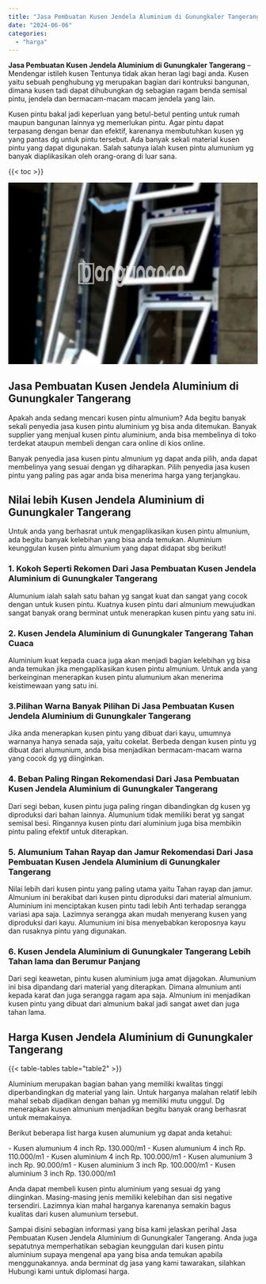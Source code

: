 ```yaml
---
title: "Jasa Pembuatan Kusen Jendela Aluminium di Gunungkaler Tangerang"
date: "2024-06-06"
categories: 
  - "harga"
---
```


**Jasa Pembuatan Kusen Jendela Aluminium di Gunungkaler Tangerang** – Mendengar istileh kusen Tentunya tidak akan heran lagi bagi anda. Kusen yaitu sebuah penghubung yg merupakan bagian dari kontruksi bangunan, dimana kusen tadi dapat dihubungkan dg sebagian ragam benda semisal pintu, jendela dan bermacam-macam macam jendela yang lain.

Kusen pintu bakal jadi keperluan yang betul-betul penting untuk rumah maupun bangunan lainnya yg memerlukan pintu. Agar pintu dapat terpasang dengan benar dan efektif, karenanya membutuhkan kusen yg yang pantas dg untuk pintu tersebut. Ada banyak sekali material kusen pintu yang dapat digunakan. Salah satunya ialah kusen pintu alumunium yg banyak diaplikasikan oleh orang-orang di luar sana.

{{< toc >}}

![Jasa Pembuatan Kusen Jendela Aluminium di Gunungkaler Tangerang](/images/harga-kusen-jendela-alumunium-28.png)

## Jasa Pembuatan Kusen Jendela Aluminium di Gunungkaler Tangerang

Apakah anda sedang mencari kusen pintu almunium? Ada begitu banyak sekali penyedia jasa kusen pintu aluminium yg bisa anda ditemukan. Banyak supplier yang menjual kusen pintu aluminium, anda bisa membelinya di toko terdekat ataupun membeli dengan cara online di kios online.

Banyak penyedia jasa kusen pintu almunium yg dapat anda pilih, anda dapat membelinya yang sesuai dengan yg diharapkan. Pilih penyedia jasa kusen pintu yang paling pas agar anda bisa menerima harga yang terjangkau.

## Nilai lebih Kusen Jendela Aluminium di Gunungkaler Tangerang

Untuk anda yang berhasrat untuk mengaplikasikan kusen pintu almunium, ada begitu banyak kelebihan yang bisa anda temukan. Aluminium keunggulan kusen pintu almunium yang dapat didapat sbg berikut!

### 1\. Kokoh Seperti Rekomen Dari Jasa Pembuatan Kusen Jendela Aluminium di Gunungkaler Tangerang

Alumunium ialah salah satu bahan yg sangat kuat dan sangat yang cocok dengan untuk kusen pintu. Kuatnya kusen pintu dari almunium mewujudkan sangat banyak orang berminat untuk menerapkan kusen pintu yang satu ini.

### 2\. Kusen Jendela Aluminium di Gunungkaler Tangerang Tahan Cuaca

Aluminium kuat kepada cuaca juga akan menjadi bagian kelebihan yg bisa anda temukan jika mengaplikasikan kusen pintu almunium. Untuk anda yang berkeinginan menerapkan kusen pintu alumunium akan menerima keistimewaan yang satu ini.

### 3.Pilihan Warna Banyak Pilihan Di Jasa Pembuatan Kusen Jendela Aluminium di Gunungkaler Tangerang

Jika anda menerapkan kusen pintu yang dibuat dari kayu, umumnya warnanya hanya senada saja, yaitu cokelat. Berbeda dengan kusen pintu yg dibuat dari alumunium, anda bisa menjadikan bermacam-macam warna yang cocok dg yg diinginkan.

### 4\. Beban Paling Ringan Rekomendasi Dari Jasa Pembuatan Kusen Jendela Aluminium di Gunungkaler Tangerang

Dari segi beban, kusen pintu juga paling ringan dibandingkan dg kusen yg diproduksi dari bahan lainnya. Alumunium tidak memiliki berat yg sangat semisal besi. Ringannya kusen pintu dari aluminium juga bisa membikin pintu paling efektif untuk diterapkan.

### 5\. Alumunium Tahan Rayap dan Jamur Rekomendasi Dari Jasa Pembuatan Kusen Jendela Aluminium di Gunungkaler Tangerang

Nilai lebih dari kusen pintu yang paling utama yaitu Tahan rayap dan jamur. Almunium ini berakibat dari kusen pintu diproduksi dari material almunium. Aluminium ini menciptakan kusen pintu tadi lebih Anti terhadap serangga variasi apa saja. Lazimnya serangga akan mudah menyerang kusen yang diproduksi dari kayu. Alumunium ini bisa menyebabkan keroposnya kayu dan rusaknya pintu yang digunakan.

### 6\. Kusen Jendela Aluminium di Gunungkaler Tangerang Lebih Tahan lama dan Berumur Panjang

Dari segi keawetan, pintu kusen aluminium juga amat dijagokan. Alumunium ini bisa dipandang dari material yang diterapkan. Dimana almunium anti kepada karat dan juga serangga ragam apa saja. Almunium ini menjadikan kusen pintu yang dibuat dari almunium bakal jadi sangat awet dan juga tahan lama.

## Harga Kusen Jendela Aluminium di Gunungkaler Tangerang

{{< table-tables table="table2" >}}

Aluminium merupakan bagian bahan yang memiliki kwalitas tinggi diperbandingkan dg material yang lain. Untuk harganya malahan relatif lebih mahal sebab dijadikan dengan bahan yg memiliki mutu unggul. Dg menerapkan kusen almunium menjadikan begitu banyak orang berhasrat untuk memakainya.

Berikut beberapa list harga kusen alumunium yg dapat anda ketahui:

\- Kusen alumunium 4 inch Rp. 130.000/m1 - Kusen alumunium 4 inch Rp. 110.000/m1 - Kusen aluminium 4 inch Rp. 100.000/m1 - Kusen alumunium 3 inch Rp. 90.000/m1 - Kusen aluminium 3 inch Rp. 100.000/m1 - Kusen aluminium 3 inch Rp. 130.000/m1

Anda dapat membeli kusen pintu aluminium yang sesuai dg yang diinginkan. Masing-masing jenis memiliki kelebihan dan sisi negative tersendiri. Lazimnya kian mahal harganya karenanya semakin bagus kualitas dari kusen alumunium tersebut.

Sampai disini sebagian informasi yang bisa kami jelaskan perihal Jasa Pembuatan Kusen Jendela Aluminium di Gunungkaler Tangerang. Anda juga sepatutnya memperhatikan sebagian keunggulan dari kusen pintu aluminium supaya mengenal apa yang bisa anda temukan apabila menggunakannya. anda berminat dg jasa yang kami tawarakan, silahkan Hubungi kami untuk diplomasi harga.
